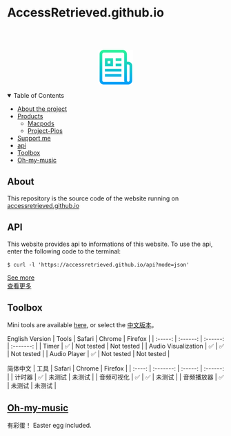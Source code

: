 # AccessRetrieved.github.io

<p align="center">
  <a href="https://github.com/AccessRetrieved/AccessRetrieved.github.io">
    <br><br><br>
    <img src="images/logo.png" alt="Logo" width="80" height="80"> 
  </a>
</p>

<details open><summary>Table of Contents</summary>

- [About the project](#about)
- [Products](#products)
    - [Macpods](https://accessretrieved.github.io/Macpods/app.html)
    - [Project-Pios](https://accessretrieved.github.io/project-pios/app.html)
- [Support me](https://accessretrieved.github.io/sponsor.html)
- [api](#api)
- [Toolbox](#toolbox)
- [Oh-my-music](#music)

</details>

<a name="#about"></a>
## About
This repository is the source code of the website running on [accessretrieved.github.io](https://accessretrieved.github.io)

<a name="#api"></a>
## API
This website provides api to informations of this website. To use the api, enter the following code to the terminal:
```
$ curl -l 'https://accessretrieved.github.io/api?mode=json'
```
[See more](https://accessretrieve.github.io/articles/support/server/api_help.html)
<br>
[查看更多](https://accessretrieved.github.io/articles/support/server/api_help_zh-cn.html)

<a name="#toolbox"></a>
## Toolbox
Mini tools are available [here](https://accessretrieved.github.io/toolbox.html), or select the [中文版本](https://accessretrieved.github.io/toolbox_zh-cn.html)。

English Version
| Tools               | Safari   | Chrome     | Firefox    |
| :-----:             | :------: | :------:   | :-------:  |
| Timer               |  ✅      | Not tested | Not tested |
| Audio Visualization |  ✅      |  ✅        | Not tested |
| Audio Player        |  ✅      | Not tested | Not tested |

简体中文
|   工具    |  Safari  |  Chrome |  Firefox  |
|  :----:  | :-------: | :-----: | :------: |
| 计时器    |  ✅       | 未测试   | 未测试     |
| 音频可视化 | ✅        | ✅      | 未测试     |
| 音频播放器 | ✅        | 未测试   | 未测试     |


<a name="#music"></a>
## [Oh-my-music](https://accessretrieved.github.io/Music)
有彩蛋！
Easter egg included.
